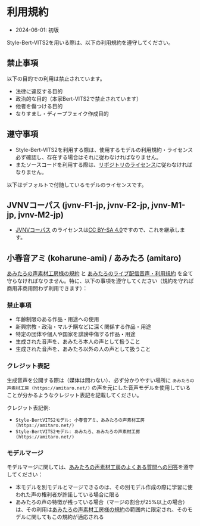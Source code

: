 # 利用規約

- 2024-06-01: 初版

Style-Bert-VITS2を用いる際は、以下の利用規約を遵守してください。

## 禁止事項

以下の目的での利用は禁止されています。

- 法律に違反する目的
- 政治的な目的（本家Bert-VITS2で禁止されています）
- 他者を傷つける目的
- なりすまし・ディープフェイク作成目的

## 遵守事項

- Style-Bert-VITS2を利用する際は、使用するモデルの利用規約・ライセンス必ず確認し、存在する場合はそれに従わなければなりません。
- またソースコードを利用する際は、[リポジトリのライセンス](https://github.com/litagin02/Style-Bert-VITS2#license)に従わなければなりません。

以下はデフォルトで付随しているモデルのライセンスです。

## JVNVコーパス (jvnv-F1-jp, jvnv-F2-jp, jvnv-M1-jp, jvnv-M2-jp)

- [JVNVコーパス](https://sites.google.com/site/shinnosuketakamichi/research-topics/jvnv_corpus) のライセンスは[CC BY-SA 4.0](https://creativecommons.org/licenses/by-sa/4.0/deed.ja)ですので、これを継承します。

## 小春音アミ (koharune-ami) / あみたろ (amitaro)

[あみたろの声素材工房様の規約](https://amitaro.net/voice/voice_rule/) と [あみたろのライブ配信音声・利用規約](https://amitaro.net/voice/livevoice/#index_id6) を全て守らなければなりません。特に、以下の事項を遵守してください（規約を守れば商用非商用問わず利用できます）：

### 禁止事項

- 年齢制限のある作品・用途への使用
- 新興宗教・政治・マルチ購などに深く関係する作品・用途
- 特定の団体や個人や国家を誹謗中傷する作品・用途
- 生成された音声を、あみたろ本人の声として扱うこと
- 生成された音声を、あみたろ以外の人の声として扱うこと

### クレジット表記

生成音声を公開する際は（媒体は問わない）、必ず分かりやすい場所に `あみたろの声素材工房 (https://amitaro.net/)` の声を元にした音声モデルを使用していることが分かるようなクレジット表記を記載してください。

クレジット表記例:
- `Style-BertVITS2モデル: 小春音アミ、あみたろの声素材工房 (https://amitaro.net/)`
- `Style-BertVITS2モデル: あみたろ、あみたろの声素材工房 (https://amitaro.net/)`

### モデルマージ

モデルマージに関しては、[あみたろの声素材工房のよくある質問への回答](https://amitaro.net/voice/faq/#index_id17)を遵守してください：
- 本モデルを別モデルとマージできるのは、その別モデル作成の際に学習に使われた声の権利者が許諾している場合に限る
- あみたろの声の特徴が残っている場合（マージの割合が25%以上の場合）は、その利用は[あみたろの声素材工房様の規約](https://amitaro.net/voice/voice_rule/)の範囲内に限定され、そのモデルに関してもこの規約が適応される